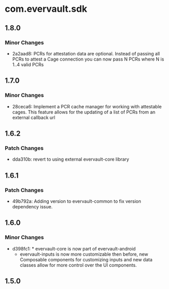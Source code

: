 # com.evervault.sdk

## 1.8.0

### Minor Changes

- 2a2aad8: PCRs for attestation data are optional. Instead of passing all PCRs to attest a Cage connection you can now pass N PCRs where N is 1..4 valid PCRs

## 1.7.0

### Minor Changes

- 28ceca6: Implement a PCR cache manager for working with attestable cages. This feature allows for the updating of a list of PCRs from an external callback url

## 1.6.2

### Patch Changes

- dda310b: revert to using external evervault-core library

## 1.6.1

### Patch Changes

- 49b792a: Adding version to evervault-common to fix version dependency issue.

## 1.6.0

### Minor Changes

- d398fc1: \* evervault-core is now part of evervault-android
  - evervault-inputs is now more customizable then before, new Composable components for customizing inputs and new data classes
    allow for more control over the UI components.

## 1.5.0
